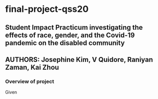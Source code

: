 # final-project-qss20
## Student Impact Practicum investigating the effects of race, gender, and the Covid-19 pandemic on the disabled community

## AUTHORS: Josephine Kim, V Quidore, Raniyan Zaman, Kai Zhou

### Overview of project

Given 
